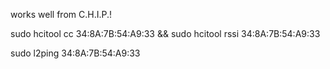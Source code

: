  works well from C.H.I.P.!
 
 sudo hcitool cc 34:8A:7B:54:A9:33 && sudo hcitool rssi 34:8A:7B:54:A9:33

 sudo l2ping 34:8A:7B:54:A9:33
 